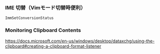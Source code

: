 ### IME 切替（Vimモード切替時便利）
```
ImmSetConversionStatus 
```
### Monitoring Clipboard Contents
https://docs.microsoft.com/en-us/windows/desktop/dataxchg/using-the-clipboard#creating-a-clipboard-format-listener
